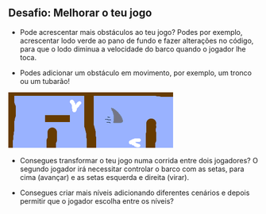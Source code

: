 ## Desafio: Melhorar o teu jogo

- Pode acrescentar mais obstáculos ao teu jogo? Podes por exemplo, acrescentar lodo verde ao pano de fundo e fazer alterações no código, para que o lodo diminua a velocidade do barco quando o jogador lhe toca.

- Podes adicionar um obstáculo em movimento, por exemplo, um tronco ou um tubarão!

![captura de tela](images/boat-obstacles.png)

- Consegues transformar o teu jogo numa corrida entre dois jogadores? O segundo jogador irá necessitar controlar o barco com as setas, para cima (avançar) e as setas esquerda e direita (virar).

- Consegues criar mais níveis adicionando diferentes cenários e depois permitir que o jogador escolha entre os níveis?